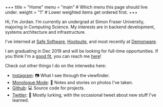 +++
title = "Home"
menu = "main" # Which menu this page should live under.
weight = "1" # Lower weighted items get ordered first.
+++

Hi, I'm Jordan. I’m currently an undergrad at Simon Fraser University, majoring in Computing Science. My interests are in backend development, systems architecture and infrastructure.

I've interned at [Safe Software](https://safe.com), [Hootsuite](https://hootsuite.com), and most recently at [Demonware](https://demonware.net).

I am graduating in Dec 2019 and will be looking for full-time opportunities. If you think I'm a [good fit](resume.pdf), you can reach me [here](mailto:jordansiaw.cy@gmail.com)!

Check out other things I do on the interwebs here:

- [Instagram](https://www.instagram.com/jordansiaw/): :camera: What I see through the viewfinder.
- [Monologue Mode](https://www.instagram.com/monologuemode/): :book: Notes and stories on photos I've taken.
- [Github](https://github.com/onethirdzero): :computer: Source code for projects.
- [Twitter](https://twitter.com/onethirdzero): :thought_balloon: Mostly lurking, with the occasional tweet about new stuff I've learned.
